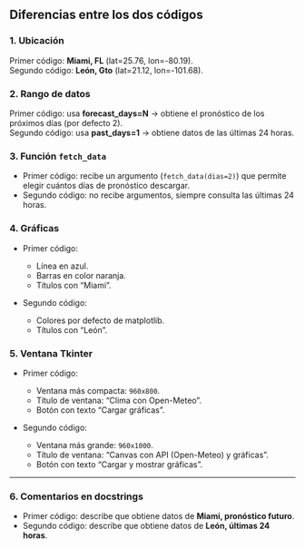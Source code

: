 ## Diferencias entre los dos códigos

### 1. Ubicación
Primer código: **Miami, FL** (lat=25.76, lon=-80.19).  
Segundo código: **León, Gto** (lat=21.12, lon=-101.68).  

### 2. Rango de datos
Primer código: usa **forecast_days=N** → obtiene el pronóstico de los próximos días (por defecto 2).  
  Segundo código: usa **past_days=1** → obtiene datos de las últimas 24 horas.  

### 3. Función `fetch_data`
- Primer código: recibe un argumento (`fetch_data(dias=2)`) que permite elegir cuántos días de pronóstico descargar.  
- Segundo código: no recibe argumentos, siempre consulta las últimas 24 horas.  

### 4. Gráficas
- Primer código:  
  - Línea en azul.  
  - Barras en color naranja.  
  - Títulos con “Miami”.  

- Segundo código:  
  - Colores por defecto de matplotlib.  
  - Títulos con “León”.  


### 5. Ventana Tkinter
- Primer código:  
  - Ventana más compacta: `960x800`.  
  - Título de ventana: “Clima con Open-Meteo”.  
  - Botón con texto “Cargar gráficas”.  

- Segundo código:  
  - Ventana más grande: `960x1000`.  
  - Título de ventana: “Canvas con API (Open-Meteo) y gráficas”.  
  - Botón con texto “Cargar y mostrar gráficas”.  

---

### 6. Comentarios en docstrings
- Primer código: describe que obtiene datos de **Miami, pronóstico futuro**.  
- Segundo código: describe que obtiene datos de **León, últimas 24 horas**.  
